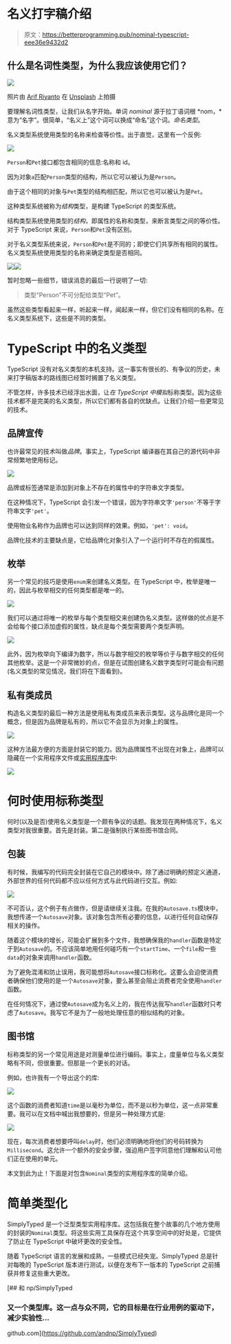 # 名义打字稿介绍

> 原文：<https://betterprogramming.pub/nominal-typescript-eee36e9432d2>

## 什么是名词性类型，为什么我应该使用它们？

![](img/3f98a51718ef6873ab0e960629cf5fa4.png)

照片由 [Arif Riyanto](https://unsplash.com/@arifriyanto?utm_source=unsplash&utm_medium=referral&utm_content=creditCopyText) 在 [Unsplash](https://unsplash.com/search/photos/programmer?utm_source=unsplash&utm_medium=referral&utm_content=creditCopyText) 上拍摄

要理解名词性类型，让我们从名字开始。单词 *nominal* 源于拉丁语词根 *nom，*意为“名字”。很简单，“名义上”这个词可以换成“命名”这个词。*命名类型*。

名义类型系统使用类型的名称来检查等价性。出于直觉，这里有一个反例:

![](img/bcba6454d7aed77b95fe6aa4228a0fa9.png)

`Person`和`Pet`接口都包含相同的信息:名称和 id。

因为对象`a`匹配`Person`类型的结构，所以它可以被认为是`Person`。

由于这个相同的对象与`Pet`类型的结构相匹配，所以它也可以被认为是`Pet`。

这种类型系统被称为*结构*类型，是构建 TypeScript 的类型系统。

结构类型系统使用类型的*结构*，即属性的名称和类型，来断言类型之间的等价性。对于 TypeScript 来说，`Person`和`Pet`没有区别。

对于名义类型系统来说，`Person`和`Pet`是不同的；即使它们共享所有相同的属性。名义类型系统使用类型的名称来确定类型是否相同。

![](img/9e6d47540ad4ff1c2526382522c878dc.png)![](img/123b9a537a475d709c6c84a8ea43dc90.png)

暂时忽略一些细节，错误消息的最后一行说明了一切:

> 类型“Person”不可分配给类型“Pet”。

虽然这些类型看起来一样，听起来一样，闻起来一样，但它们没有相同的名称。在名义类型系统下，这些是不同的类型。

# TypeScript 中的名义类型

TypeScript 没有对名义类型的本机支持。这一事实有很长的、有争议的历史，未来打字稿版本的路线图已经暂时搁置了名义类型。

不管怎样，许多技术已经浮出水面，让*在 TypeScript 中模拟*标称类型。因为这些技术都不是完美的名义类型，所以它们都有各自的优缺点。让我们介绍一些更常见的技术。

## 品牌宣传

也许最常见的技术叫做*品牌*。事实上，TypeScript 编译器在其自己的源代码中非常频繁地使用标记。

![](img/d30aa647a1dad25f0dfb0e3a08344f1b.png)

品牌或标签通常是添加到对象上不存在的属性中的字符串文字类型。

在这种情况下，TypeScript 会引发一个错误，因为字符串文字`'person'`不等于字符串文字`'pet'`。

使用物业名称作为品牌也可以达到同样的效果。例如，`'pet': void`。

品牌化技术的主要缺点是，它给品牌化对象引入了一个运行时不存在的假属性。

## 枚举

另一个常见的技巧是使用`enum`来创建名义类型。在 TypeScript 中，枚举是唯一的，因此与枚举相交的任何类型都是唯一的。

![](img/d91ee4192935a45df4ccef4ec49e0d61.png)

我们可以通过将唯一的枚举与每个类型相交来创建伪名义类型。这样做的优点是不会给每个接口添加虚假的属性，缺点是每个类型需要两个类型声明。

![](img/cb268dcdc54a9b416a02ef5852605c7d.png)

此外，因为枚举向下编译为数字，所以与数字相交的枚举等价于与数字相交的任何其他枚举。这是一个非常微妙的点，但是在试图创建名义数字类型时可能会有问题(名义类型的常见情况，我们将在下面看到)。

## 私有类成员

构造名义类型的最后一种方法是使用私有类成员来表示类型。这与品牌化是同一个概念，但是因为品牌是私有的，所以它不会显示为对象上的属性。

![](img/caeb6879af09263c6556c444bb7d2cff.png)

这种方法最方便的方面是封装它的能力。因为品牌属性不出现在对象上，品牌可以隐藏在一个实用程序文件或[实用程序库](https://github.com/andnp/SimplyTyped)中:

![](img/f218b9d4685ded8a2af788cc7f98eda0.png)

# 何时使用标称类型

何时(以及是否)使用名义类型是一个颇有争议的话题。我发现在两种情况下，名义类型对我很重要。首先是封装。第二是强制执行某些图书馆合同。

## 包装

有时候，我编写的代码完全封装在它自己的模块中。除了通过明确的预定义通道，外部世界的任何代码都不应以任何方式与此代码进行交互。例如:

![](img/49c207098e1d0645dcd1cc9667555f6f.png)

不可否认，这个例子有点做作，但是请继续关注我。在我的`Autosave.ts`模块中，我想传递一个`Autosave`对象。该对象包含所有必要的信息，以进行任何自动保存相关的操作。

随着这个模块的增长，可能会扩展到多个文件，我想确保我的`handler`函数是特定于到`Autosave`的。不应该简单地用任何碰巧有一个`startTime`、一个`file`和一些`data`的对象来调用`handler`函数。

为了避免混淆和防止误用，我可能想将`Autosave`接口标称化。这要么会迫使消费者确保他们使用的是一个`Autosave`对象，要么甚至会阻止消费者完全使用`handler`函数。

在任何情况下，通过使`Autosave`成为名义上的，我在传达我写`handler`函数时只考虑了`Autosave`。我写它不是为了一般地处理任意的相似结构的对象。

## 图书馆

标称类型的另一个常见用途是对测量单位进行编码。事实上，度量单位与名义类型略有不同，但很重要。但那是一个更长的对话。

例如，也许我有一个导出这个的库:

![](img/17c3301336efaf709bc12cded0fd1e44.png)

这个函数的消费者知道`time`是以毫秒为单位，而不是以秒为单位，这一点非常重要。我可以在文档中喊出我想要的，但是另一种处理方式是:

![](img/f333cba90777911c2978532881e2d828.png)

现在，每次消费者想要呼叫`delay`时，他们必须明确地将他们的号码转换为`Millisecond`。这允许一个额外的安全步骤，强迫用户签字同意他们理解和认可他们正在使用的单元。

本文到此为止！下面是对包含`Nominal`类型的实用程序库的简单介绍。

# 简单类型化

SimplyTyped 是一个泛型类型实用程序库。这包括我在整个故事的几个地方使用的封装的`Nominal`类型。将这些实用工具保存在这个共享空间中的好处是，它提供了防止在 TypeScript 中破坏更改的安全性。

随着 TypeScript 语言的发展和成熟，一些模式已经失宠。SimplyTyped 总是针对每晚的 TypeScript 版本进行测试，以便在发布下一版本的 TypeScript 之前捕获并修复这些重大更改。

[](https://github.com/andnp/SimplyTyped) [## 和 np/SimplyTyped

### 又一个类型库。这一点与众不同，它的目标是在行业用例的驱动下，减少实验性…

github.com](https://github.com/andnp/SimplyTyped)